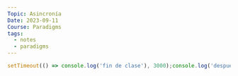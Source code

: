 ```yaml
---
Topic: Asincronía
Date: 2023-09-11
Course: Paradigms
tags:
  - notes
  - paradigms
---
```

```javascript
setTimeout(() => console.log('fin de clase'), 3000);console.log('después de timeout')


```